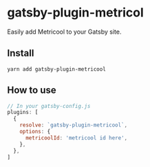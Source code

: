 # gatsby-plugin-metricol

Easily add Metricool to your Gatsby site. 

## Install
`yarn add gatsby-plugin-metricool`

## How to use

```javascript
// In your gatsby-config.js
plugins: [
  {
    resolve: `gatsby-plugin-metricool`,
    options: {
      metricoolId: 'metricool id here',
    },
  },
]
```